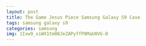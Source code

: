 ```yaml
---
layout: post
title: The Game Jesus Piece Samsung Galaxy S9 Case
tags: samsung galaxy s9
categories: samsung
img: 1Ixw9_xiWX1tm08JeZAPyffP8MaU0VG-D
---
```

